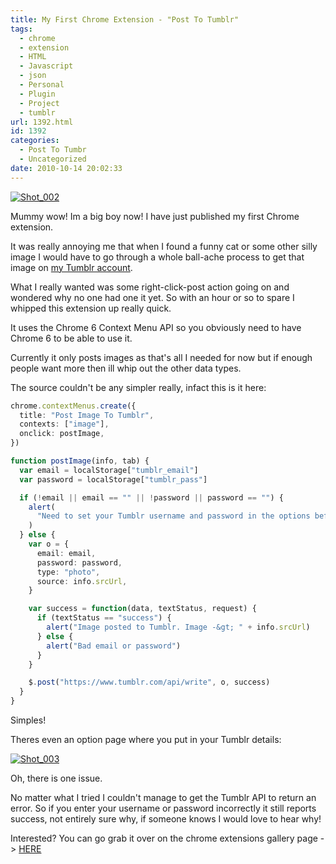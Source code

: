 ```yaml
---
title: My First Chrome Extension - "Post To Tumblr"
tags:
  - chrome
  - extension
  - HTML
  - Javascript
  - json
  - Personal
  - Plugin
  - Project
  - tumblr
url: 1392.html
id: 1392
categories:
  - Post To Tumbr
  - Uncategorized
date: 2010-10-14 20:02:33
---
```


[![](https://mikecann.co.uk/wp-content/uploads/2010/10/Shot_002.png "Shot_002")](https://mikecann.co.uk/wp-content/uploads/2010/10/Shot_002.png)

Mummy wow! Im a big boy now! I have just published my first Chrome extension.

<!-- more -->

It was really annoying me that when I found a funny cat or some other silly image I would have to go through a whole ball-ache process to get that image on [my Tumblr account](https://mikeysee.tumblr.com).

What I really wanted was some right-click-post action going on and wondered why no one had one it yet. So with an hour or so to spare I whipped this extension up really quick.

It uses the Chrome 6 Context Menu API so you obviously need to have Chrome 6 to be able to use it.

Currently it only posts images as that's all I needed for now but if enough people want more then ill whip out the other data types.

The source couldn't be any simpler really, infact this is it here:

```typescript
chrome.contextMenus.create({
  title: "Post Image To Tumblr",
  contexts: ["image"],
  onclick: postImage,
})

function postImage(info, tab) {
  var email = localStorage["tumblr_email"]
  var password = localStorage["tumblr_pass"]

  if (!email || email == "" || !password || password == "") {
    alert(
      "Need to set your Tumblr username and password in the options before posting!"
    )
  } else {
    var o = {
      email: email,
      password: password,
      type: "photo",
      source: info.srcUrl,
    }

    var success = function(data, textStatus, request) {
      if (textStatus == "success") {
        alert("Image posted to Tumblr. Image -&gt; " + info.srcUrl)
      } else {
        alert("Bad email or password")
      }
    }

    $.post("https://www.tumblr.com/api/write", o, success)
  }
}
```

Simples!

Theres even an option page where you put in your Tumblr details:

[![](https://mikecann.co.uk/wp-content/uploads/2010/10/Shot_003.png "Shot_003")](https://mikecann.co.uk/wp-content/uploads/2010/10/Shot_003.png)

Oh, there is one issue.

No matter what I tried I couldn't manage to get the Tumblr API to return an error. So if you enter your username or password incorrectly it still reports success, not entirely sure why, if someone knows I would love to hear why!

Interested? You can go grab it over on the chrome extensions gallery page -&gt; [HERE](https://chrome.google.com/extensions/detail/dbpicbbcpanckagpdjflgojlknomoiah?hl=en)
